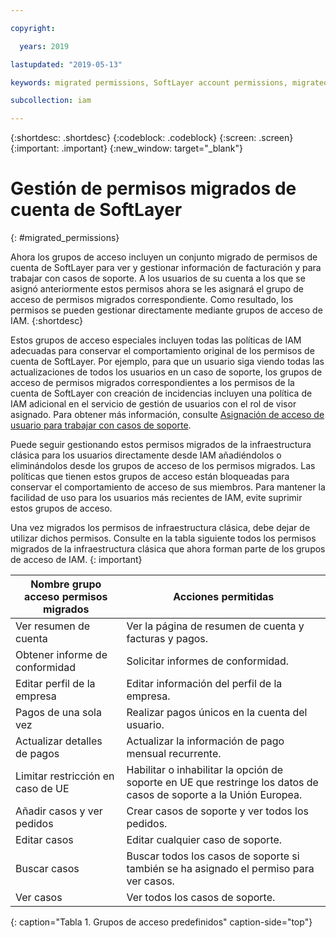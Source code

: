 ```yaml
---

copyright:

  years: 2019

lastupdated: "2019-05-13"

keywords: migrated permissions, SoftLayer account permissions, migrated permission access group, migrated classic infrastructure permissions

subcollection: iam

---
```


{:shortdesc: .shortdesc}
{:codeblock: .codeblock}
{:screen: .screen}
{:important: .important}
{:new_window: target="_blank"}


# Gestión de permisos migrados de cuenta de SoftLayer
{: #migrated_permissions}

Ahora los grupos de acceso incluyen un conjunto migrado de permisos de cuenta de SoftLayer para ver y gestionar información de facturación y para trabajar con casos de soporte. A los usuarios de su cuenta a los que se asignó anteriormente estos permisos ahora se les asignará el grupo de acceso de permisos migrados correspondiente. Como resultado, los permisos se pueden gestionar directamente mediante grupos de acceso de IAM.
{:shortdesc}

Estos grupos de acceso especiales incluyen todas las políticas de IAM adecuadas para conservar el comportamiento original de los permisos de cuenta de SoftLayer. Por ejemplo, para que un usuario siga viendo todas las actualizaciones de todos los usuarios en un caso de soporte, los grupos de acceso de permisos migrados correspondientes a los permisos de la cuenta de SoftLayer con creación de incidencias incluyen una política de IAM adicional en el servicio de gestión de usuarios con el rol de visor asignado. Para obtener más información, consulte [Asignación de acceso de usuario para trabajar con casos de soporte](/docs/get-support?topic=get-support-access#access).

Puede seguir gestionando estos permisos migrados de la infraestructura clásica para los usuarios directamente desde IAM añadiéndolos o eliminándolos desde los grupos de acceso de los permisos migrados. Las políticas que tienen estos grupos de acceso están bloqueadas para conservar el comportamiento de acceso de sus miembros. Para mantener la facilidad de uso para los usuarios más recientes de IAM, evite suprimir estos grupos de acceso.

Una vez migrados los permisos de infraestructura clásica, debe dejar de utilizar dichos permisos. Consulte en la tabla siguiente todos los permisos migrados de la infraestructura clásica que ahora forman parte de los grupos de acceso de IAM.
{: important}

| Nombre grupo acceso permisos migrados | Acciones permitidas |
|----------|---------|
| Ver resumen de cuenta | Ver la página de resumen de cuenta y facturas y pagos. |
| Obtener informe de conformidad | Solicitar informes de conformidad. |
| Editar perfil de la empresa | Editar información del perfil de la empresa. |
| Pagos de una sola vez | Realizar pagos únicos en la cuenta del usuario. |
| Actualizar detalles de pagos | Actualizar la información de pago mensual recurrente. |
| Limitar restricción en caso de UE | Habilitar o inhabilitar la opción de soporte en UE que restringe los datos de casos de soporte a la Unión Europea.  |
| Añadir casos y ver pedidos | Crear casos de soporte y ver todos los pedidos.  |
| Editar casos | Editar cualquier caso de soporte. |
| Buscar casos | Buscar todos los casos de soporte si también se ha asignado el permiso para ver casos. |
| Ver casos | Ver todos los casos de soporte. |
{: caption="Tabla 1. Grupos de acceso predefinidos" caption-side="top"}

